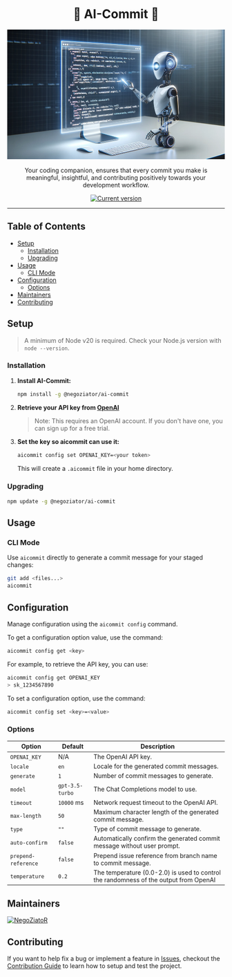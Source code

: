 <div align="center">
    <h1>🤖 AI-Commit 🤖</h1>
    <img src="./.github/screenshot.png" alt="License" width="1000" height="300">
    <p>Your coding companion, ensures that every commit you make is meaningful, insightful, and contributing positively towards your development workflow.</p>
    <a href="https://www.npmjs.com/package/@negoziator/ai-commit"><img src="https://img.shields.io/npm/v/@negoziator/ai-commit" alt="Current version"></a>
</div>

---

## Table of Contents
- [Setup](#setup)
    - [Installation](#installation)
    - [Upgrading](#upgrading)
- [Usage](#usage)
    - [CLI Mode](#cli-mode)
- [Configuration](#configuration)
  - [Options](#options)
- [Maintainers](#maintainers)
- [Contributing](#contributing)

## Setup
> A minimum of Node v20 is required. Check your Node.js version with `node --version`.

### Installation
1. **Install AI-Commit:**
   ```sh
   npm install -g @negoziator/ai-commit

2. **Retrieve your API key from [OpenAI](https://platform.openai.com/account/api-keys)**

   > Note: This requires an OpenAI account. If you don't have one, you can sign up for a free trial.

3. **Set the key so aicommit can use it:**

    ```sh
    aicommit config set OPENAI_KEY=<your token>
    ```

   This will create a `.aicommit` file in your home directory.

### Upgrading

```sh
npm update -g @negoziator/ai-commit
```

## Usage

### CLI Mode

Use `aicommit` directly to generate a commit message for your staged changes:

```sh
git add <files...>
aicommit
```

## Configuration
Manage configuration using the `aicommit config` command.

To get a configuration option value, use the command:

```sh
aicommit config get <key>
```
For example, to retrieve the API key, you can use:

```sh
aicommit config get OPENAI_KEY
> sk_1234567890
```

To set a configuration option, use the command:

```sh
aicommit config set <key>=<value>
```

### Options

| Option              | Default         | Description                                                                           |
|---------------------|-----------------|---------------------------------------------------------------------------------------|
| `OPENAI_KEY`        | N/A             | The OpenAI API key.                                                                   |
| `locale`            | `en`            | Locale for the generated commit messages.                                             |
| `generate`          | `1`             | Number of commit messages to generate.                                                |
| `model`             | `gpt-3.5-turbo` | The Chat Completions model to use.                                                    |
| `timeout`           | `10000` ms      | Network request timeout to the OpenAI API.                                            |
| `max-length`        | `50`            | Maximum character length of the generated commit message.                             |
| `type`              | `""`            | Type of commit message to generate.                                                   |
| `auto-confirm`      | `false`         | Automatically confirm the generated commit message without user prompt.               |
| `prepend-reference` | `false`         | Prepend issue reference from branch name to commit message.                           |
| `temperature`       | `0.2`           | The temperature (0.0-2.0) is used to control the randomness of the output from OpenAI |

## Maintainers
[![NegoZiatoR](https://img.shields.io/badge/NegoZiatoR-blue?style=flat&logo=x&link=https://twitter.com/negoziator)](https://twitter.com/negoziator)

## Contributing
If you want to help fix a bug or implement a feature in [Issues](https://github.com/negoziator/ai-commit/issues), checkout
the [Contribution Guide](CONTRIBUTING.md) to learn how to setup and test the project.
